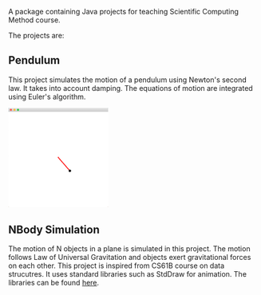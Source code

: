 A package containing Java projects for teaching Scientific Computing Method course. 

The projects are:

## Pendulum 
This project simulates the motion of a pendulum using Newton's second law. It takes into account damping. The equations of motion are integrated using Euler's algorithm.

<img src="https://github.com/karnesh/ScientificComputingMethod/blob/master/images/pendulum.png" heigth=200 width=200>

## NBody Simulation
The motion of N objects in a plane is simulated in this project. The motion follows Law of Universal Gravitation and objects exert gravitational forces on each other. This project is inspired from CS61B course on data strucutres. It uses standard libraries such as StdDraw for animation. The libraries can be found [here](https://introcs.cs.princeton.edu/).
